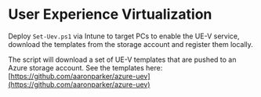 # User Experience Virtualization

Deploy `Set-Uev.ps1` via Intune to target PCs to enable the UE-V service, download the templates from the storage account and register them locally.

The script will download a set of UE-V templates that are pushed to an Azure storage account. See the templates here: [https://github.com/aaronparker/azure-uev](https://github.com/aaronparker/azure-uev)
